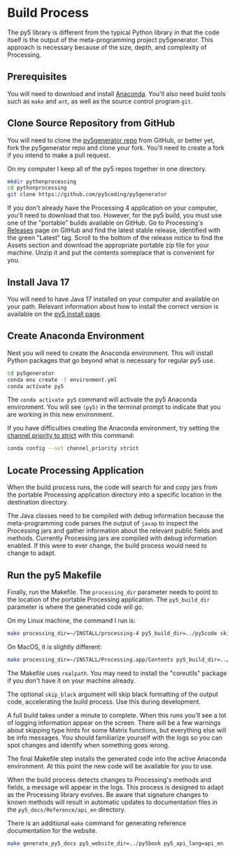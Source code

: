 # Build Process

The py5 library is different from the typical Python library in that the
code itself is the output of the meta-programming project py5generator.
This approach is necessary because of the size, depth, and complexity of
Processing.

## Prerequisites

You will need to download and install
[Anaconda](https://www.anaconda.com/products/individual). You'll also
need build tools such as `make` and `ant`, as well as the source control
program `git`.

## Clone Source Repository from GitHub

You will need to clone the
[py5generator repo](https://github.com/py5coding/py5generator)
from GitHub, or better yet, fork the py5generator repo and clone your fork.
You'll need to create a fork if you intend to make a pull request.

On my computer I keep all of the py5 repos together in one directory.

``` bash
mkdir pythonprocessing
cd pythonprocessing
git clone https://github.com/py5coding/py5generator
```

If you don't already have the Processing 4 application on your computer, you'll
need to download that too. However, for the py5 build, you must use one of the
"portable" builds available on GitHub. Go to Processing's
[Releases](https://github.com/processing/processing4/releases) page on GitHub
and find the latest stable release, identified with the green "Latest" tag.
Scroll to the bottom of the release notice to find the Assets section and
download the appropriate portable zip file for your machine. Unzip it and put
the contents someplace that is convenient for you.

## Install Java 17

You will need to have Java 17 installed on your computer and available on your
path. Relevant information about how to install the correct version is available
on the [py5 install page](/content/install).

## Create Anaconda Environment

Next you will need to create the Anaconda environment. This will install
Python packages that go beyond what is necessary for regular py5 use.

``` bash
cd py5generator
conda env create -f environment.yml
conda activate py5
```

The `conda activate py5` command will activate the py5 Anaconda environment. You
will see `(py5)` in the terminal prompt to indicate that you are working in
this new environment.

If you have difficulties creating the Anaconda environment, try setting the
[channel priority to strict](https://conda.io/projects/conda/en/latest/user-guide/tasks/manage-channels.html#strict-channel-priority)
with this command:

```bash
conda config --set channel_priority strict
```

## Locate Processing Application

When the build process runs, the code will search for and copy
jars from the portable Processing application directory into a specific location
in the destination directory.

The Java classes need to be compiled with debug information because
the meta-programming code parses the output of `javap` to inspect the
Processing jars and gather information about the relevant public fields and
methods. Currently Processing jars are compiled with debug information enabled.
If this were to ever change, the build process would need to change to adapt.

## Run the py5 Makefile

Finally, run the Makefile. The `processing_dir` parameter needs to point
to the location of the portable Processing application. The `py5_build_dir`
parameter is where the generated code will go.

On my Linux machine, the command I run is:

``` bash
make processing_dir=~/INSTALL/processing-4 py5_build_dir=../py5code skip_black=true
```

On MacOS, it is slightly different:

``` bash
make processing_dir=~/INSTALL/Processing.app/Contents py5_build_dir=../py5code skip_black=true
```

The Makefile uses `realpath`. You may need to install the "coreutils" package if
you don't have it on your machine already.

The optional `skip_black` argument will skip black formatting of
the output code, accelerating the build process. Use this during
development.

A full build takes under a minute to complete. When this runs you'll
see a lot of logging information appear on the screen. There will be a
few warnings about skipping type hints for some Matrix functions, but
everything else will be info messages. You should familiarize yourself
with the logs so you can spot changes and identify when something goes
wrong.

The final Makefile step installs the generated code into the active
Anaconda environment. At this point the new code will be available for
you to use.

When the build process detects changes to Processing's methods and fields, a
message will appear in the logs. This process is designed to adapt as the
Processing library evolves. Be aware that signature changes to known methods
will result in automatic updates to documentation files in the
`py5_docs/Reference/api_en` directory.

There is an additional `make` command for generating reference documentation for
the website.

``` bash
make generate_py5_docs py5_website_dir=../py5book py5_api_lang=api_en
```
